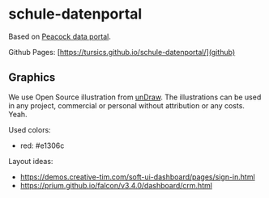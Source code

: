 # schule-datenportal

Based on [Peacock data portal](https://github.com/opendata-guru/peacock-user-ui).

Github Pages: [https://tursics.github.io/schule-datenportal/](github)

## Graphics

We use Open Source illustration from [unDraw](https://undraw.co/).
The illustrations can be used in any project, commercial or personal without attribution or any costs.
Yeah.

Used colors:

- red: #e1306c

Layout ideas:

- https://demos.creative-tim.com/soft-ui-dashboard/pages/sign-in.html
- https://prium.github.io/falcon/v3.4.0/dashboard/crm.html
